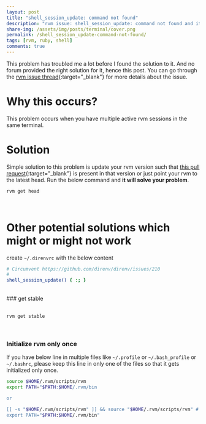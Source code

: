 ```yaml
---
layout: post
title: "shell_session_update: command not found"
description: "rvm issue: shell_session_update: command not found and its solutions."
share-img: /assets/img/posts/terminal/cover.png
permalink: /shell_session_update-command-not-found/
tags: [rvm, ruby, shell]
comments: true
---
```


This problem has troubled me a lot before I found the solution to it. And no forum provided the right solution for it, hence this post. You can go through the [rvm issue thread](https://github.com/direnv/direnv/issues/210){:target="_blank"} for more details about the issue.

# Why this occurs?

This problem occurs when you have multiple active rvm sessions in the same terminal.

# Solution

Simple solution to this problem is update your rvm version such that [this pull request](https://github.com/rvm/rvm/pull/3627){:target="_blank"} is present in that version or just point your rvm to the latest head. Run the below command and **it will solve your problem**.

```bash
rvm get head
```
<br>

# Other potential solutions which might or might not work

create ```~/.direnvrc``` with the below content

```bash
# Circumvent https://github.com/direnv/direnv/issues/210
#
shell_session_update() { :; }
```
<br>
### get stable<br><br>

```bash
rvm get stable
```
<br>

### Initialize rvm only once

If you have below line in multiple files like ```~/.profile``` or ```~/.bash_profile``` or ```~/.bashrc```, please keep this line in only one of the files so that it gets initialized only once.

```bash
source $HOME/.rvm/scripts/rvm
export PATH="$PATH:$HOME/.rvm/bin

or

[[ -s "$HOME/.rvm/scripts/rvm" ]] && source "$HOME/.rvm/scripts/rvm" # Load RVM into a shell session *as a function*
export PATH="$PATH:$HOME/.rvm/bin"
```
<br>